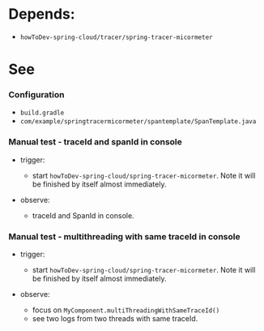 # Depends:
- `howToDev-spring-cloud/tracer/spring-tracer-micormeter`

# See
### Configuration
- `build.gradle`
- `com/example/springtracermicormeter/spantemplate/SpanTemplate.java`

### Manual test - traceId and spanId in console

- trigger:
  - start `howToDev-spring-cloud/spring-tracer-micormeter`. Note it will be finished by itself almost immediately.

- observe:
  - traceId and SpanId in console.

### Manual test - multithreading with same traceId in console

- trigger:
    - start `howToDev-spring-cloud/spring-tracer-micormeter`. Note it will be finished by itself almost immediately.

- observe:
    - focus on `MyComponent.multiThreadingWithSameTraceId()`
    - see two logs from two threads with same traceId.